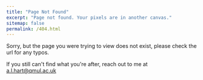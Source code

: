 ```yaml
---
title: "Page Not Found"
excerpt: "Page not found. Your pixels are in another canvas."
sitemap: false
permalink: /404.html
---
```


Sorry, but the page you were trying to view does not exist, please check the url for any typos.

If you still can't find what you're after, reach out to me at [a.l.hart@qmul.ac.uk](a.l.hart@qmul.ac.uk)
